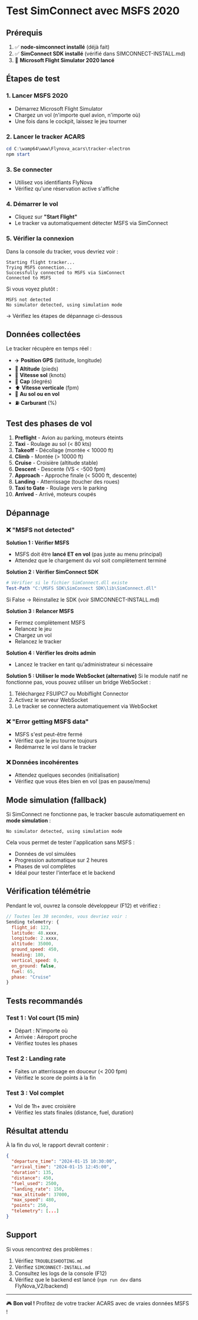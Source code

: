 # Test SimConnect avec MSFS 2020

## Prérequis

1. ✅ **node-simconnect installé** (déjà fait)
2. ✅ **SimConnect SDK installé** (vérifié dans SIMCONNECT-INSTALL.md)
3. 🛫 **Microsoft Flight Simulator 2020 lancé**

## Étapes de test

### 1. Lancer MSFS 2020

- Démarrez Microsoft Flight Simulator
- Chargez un vol (n'importe quel avion, n'importe où)
- Une fois dans le cockpit, laissez le jeu tourner

### 2. Lancer le tracker ACARS

```powershell
cd C:\wamp64\www\Flynova_acars\tracker-electron
npm start
```

### 3. Se connecter

- Utilisez vos identifiants FlyNova
- Vérifiez qu'une réservation active s'affiche

### 4. Démarrer le vol

- Cliquez sur **"Start Flight"**
- Le tracker va automatiquement détecter MSFS via SimConnect

### 5. Vérifier la connexion

Dans la console du tracker, vous devriez voir :
```
Starting flight tracker...
Trying MSFS connection...
Successfully connected to MSFS via SimConnect
Connected to MSFS
```

Si vous voyez plutôt :
```
MSFS not detected
No simulator detected, using simulation mode
```
→ Vérifiez les étapes de dépannage ci-dessous

## Données collectées

Le tracker récupère en temps réel :

- ✈️ **Position GPS** (latitude, longitude)
- 📏 **Altitude** (pieds)
- 🏃 **Vitesse sol** (knots)
- 🧭 **Cap** (degrés)
- ⬆️ **Vitesse verticale** (fpm)
- 🛬 **Au sol ou en vol**
- ⛽ **Carburant** (%)

## Test des phases de vol

1. **Preflight** - Avion au parking, moteurs éteints
2. **Taxi** - Roulage au sol (< 80 kts)
3. **Takeoff** - Décollage (montée < 10000 ft)
4. **Climb** - Montée (> 10000 ft)
5. **Cruise** - Croisière (altitude stable)
6. **Descent** - Descente (VS < -500 fpm)
7. **Approach** - Approche finale (< 5000 ft, descente)
8. **Landing** - Atterrissage (toucher des roues)
9. **Taxi to Gate** - Roulage vers le parking
10. **Arrived** - Arrivé, moteurs coupés

## Dépannage

### ❌ "MSFS not detected"

**Solution 1 : Vérifier MSFS**
- MSFS doit être **lancé ET en vol** (pas juste au menu principal)
- Attendez que le chargement du vol soit complètement terminé

**Solution 2 : Vérifier SimConnect SDK**
```powershell
# Vérifier si le fichier SimConnect.dll existe
Test-Path "C:\MSFS SDK\SimConnect SDK\lib\SimConnect.dll"
```
Si False → Réinstallez le SDK (voir SIMCONNECT-INSTALL.md)

**Solution 3 : Relancer MSFS**
- Fermez complètement MSFS
- Relancez le jeu
- Chargez un vol
- Relancez le tracker

**Solution 4 : Vérifier les droits admin**
- Lancez le tracker en tant qu'administrateur si nécessaire

**Solution 5 : Utiliser le mode WebSocket (alternative)**
Si le module natif ne fonctionne pas, vous pouvez utiliser un bridge WebSocket :

1. Téléchargez FSUIPC7 ou Mobiflight Connector
2. Activez le serveur WebSocket
3. Le tracker se connectera automatiquement via WebSocket

### ❌ "Error getting MSFS data"

- MSFS s'est peut-être fermé
- Vérifiez que le jeu tourne toujours
- Redémarrez le vol dans le tracker

### ❌ Données incohérentes

- Attendez quelques secondes (initialisation)
- Vérifiez que vous êtes bien en vol (pas en pause/menu)

## Mode simulation (fallback)

Si SimConnect ne fonctionne pas, le tracker bascule automatiquement en **mode simulation** :

```
No simulator detected, using simulation mode
```

Cela vous permet de tester l'application sans MSFS :
- Données de vol simulées
- Progression automatique sur 2 heures
- Phases de vol complètes
- Idéal pour tester l'interface et le backend

## Vérification télémétrie

Pendant le vol, ouvrez la console développeur (F12) et vérifiez :

```javascript
// Toutes les 30 secondes, vous devriez voir :
Sending telemetry: {
  flight_id: 123,
  latitude: 48.xxxx,
  longitude: 2.xxxx,
  altitude: 35000,
  ground_speed: 450,
  heading: 180,
  vertical_speed: 0,
  on_ground: false,
  fuel: 65,
  phase: "Cruise"
}
```

## Tests recommandés

### Test 1 : Vol court (15 min)
- Départ : N'importe où
- Arrivée : Aéroport proche
- Vérifiez toutes les phases

### Test 2 : Landing rate
- Faites un atterrissage en douceur (< 200 fpm)
- Vérifiez le score de points à la fin

### Test 3 : Vol complet
- Vol de 1h+ avec croisière
- Vérifiez les stats finales (distance, fuel, duration)

## Résultat attendu

À la fin du vol, le rapport devrait contenir :

```json
{
  "departure_time": "2024-01-15 10:30:00",
  "arrival_time": "2024-01-15 12:45:00",
  "duration": 135,
  "distance": 450,
  "fuel_used": 2500,
  "landing_rate": 150,
  "max_altitude": 37000,
  "max_speed": 480,
  "points": 250,
  "telemetry": [...]
}
```

## Support

Si vous rencontrez des problèmes :

1. Vérifiez `TROUBLESHOOTING.md`
2. Vérifiez `SIMCONNECT-INSTALL.md`
3. Consultez les logs de la console (F12)
4. Vérifiez que le backend est lancé (`npm run dev` dans FlyNova_V2/backend)

---

🎮 **Bon vol !** Profitez de votre tracker ACARS avec de vraies données MSFS !
